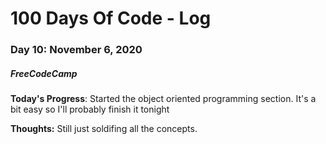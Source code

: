 # 100 Days Of Code - Log
### Day 10: November 6, 2020
##### FreeCodeCamp 

**Today's Progress**: Started the object oriented programming section. It's a bit easy so I'll probably finish it tonight 

**Thoughts:** Still just soldifing all the concepts.